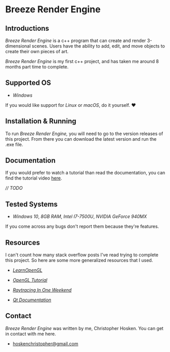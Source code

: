 # Breeze Render Engine
## Introductions

*Breeze Render Engine* is a c++ program that can create and render 3-dimensional scenes. Users have the ability to add, edit, and move objects to create their own pieces of art.

*Breeze Render Engine* is my first c++ project, and has taken me around 8 months part time to complete.

## Supported OS

- *Windows*

If you would like support for *Linux* or *macOS*, do it yourself. ❤

## Installation & Running

To run *Breeze Render Engine,* you will need to go to the version releases of this project. From there you can download the latest version and run the .exe file.

## Documentation

If you would prefer to watch a tutorial than read the documentation, you can find the tutorial video [here]().

*// TODO*


## Tested Systems

 - *Windows 10*, *8GB RAM*, *Intel I7-7500U*, *NVIDIA GeForce 940MX*

 If you come across any bugs don't report them because they're features.

## Resources
I can't count how many stack overflow posts I've read trying to complete this project. So here are some more generalized resources that I used.

- [*LearnOpenGL*](https://learnopengl.com/)

- [*OpenGL Tutorial*](http://www.opengl-tutorial.org/)

- [*Raytracing In One Weekend*](https://raytracing.github.io/books/RayTracingInOneWeekend.html)

- [*Qt Documentation*](https://doc.qt.io/)

## Contact

*Breeze Render Engine* was written by me, Christopher Hosken. You can get in contact with me here.

- hoskenchristopher@gmail.com